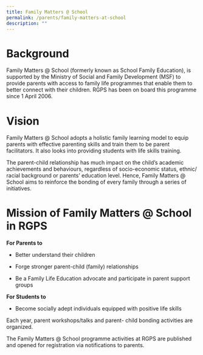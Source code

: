```yaml
---
title: Family Matters @ School
permalink: /parents/family-matters-at-school
description: ""
---
```

# Background
Family Matters @ School (formerly known as School Family Education), is supported by the Ministry of Social and Family Development (MSF) to provide parents with access to family life programmes that enable them to better connect with their children. RGPS has been on board this programme since 1 April 2006.


# Vision


Family Matters @ School adopts a holistic family learning model to equip parents with effective parenting skills and train them to be parent facilitators. It also looks into providing students with life skills training.


The parent-child relationship has much impact on the child’s academic achievements and behaviours, regardless of socio-economic status, ethnic/ racial background or parents’ education level. Hence, Family Matters @ School aims to reinforce the bonding of every family through a series of initiatives.


# Mission of Family Matters @ School in RGPS

**For Parents to**

* Better understand their children

* Forge stronger parent-child (family) relationships

* Be a Family Life Education advocate and participate in parent support groups

**For Students to**

* Become socially adept individuals equipped with positive life skills


Each year, parent workshops/talks and parent- child bonding activities are organized.


The Family Matters @ School programme activities at RGPS are published and opened for registration via notifications to parents. 